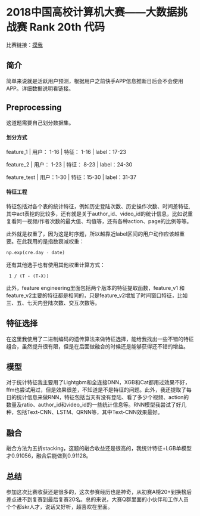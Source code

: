 # 2018中国高校计算机大赛——大数据挑战赛 Rank 20th 代码
比赛链接：[摸我](https://www.kesci.com/home/competition/5ab8c36a8643e33f5138cba4)

## 简介
简单来说就是活跃用户预测，根据用户之前快手APP信息推断日后会不会使用APP。详细数据说明看链接。

## Preprocessing
这道题需要自己划分数据集。
#### 划分方式

feature_1 | 用户： 1-16  | 特征： 1-16 | label：17-23

feature_2 | 用户： 1-23  | 特征： 8-23 | label：24-30

feature_test | 用户：1-30 |  特征：15-30 | label：31-37

#### 特征工程
特征包括对各个表的统计特征，例如历史登陆次数、历史操作次数、时间差特征,其中act表挖的比较多，还有就是关于author_id、video_id的统计信息，比如说重复看同一视频/作者次数的最大值、均值等，还有各种action、page的比例等等。

此外就是权重了，因为这是时序题，所以越靠近label区间的用户动作应该越重要。在此我用的是指数衰减权重：
```python
np.exp(cre.day - date)
```
还有其他选手也有使用其他权重计算方式：
```
 1 / (T - (T-X))
```

此外，feature engineering里面包括两个版本的特征提取函数，feature_v1 和 feature_v2主要的特征都是相同的，只是feature_v2增加了时间窗口特征，比如三、五、七天内登陆次数、交互次数等。

## 特征选择
在这里我使用了二进制编码的遗传算法来做特征选择，能给我找出一些不错的特征组合，虽然提升很有限，但是在后面做融合的时候还是能够获得还不错的增益。

## 模型
对于统计特征我主要用了Lightgbm和全连接DNN，XGB和Cat都用过效果不好，ffm也尝试用过，但是效果很差，不知道是不是特征的问题。此外，我还提取了每日的统计信息来做RNN，特征包括当天有没有登陆、看了多少个视频、action的数量及ratio、author_id和video_id的一些统计信息等。RNN模型我尝试了好几种，包括Text-CNN、LSTM、QRNN等，其中Text-CNN效果最好。

## 融合
融合方法为五折stacking，这题的融合收益还是很高的，我统计特征+LGB单模型才0.91056，融合后能做到0.91128。

## 总结
参加这次比赛收获还是很多的，这次参赛经历也是神奇，从初赛A榜20+到换榜后差点进不到复赛到最后复赛20名。总的来说，大赛Q群里面的小伙伴和工作人员个个都skr人才，说话又好听，超喜欢在里面。
